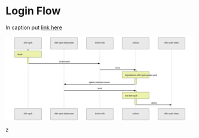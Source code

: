# Login Flow

  
In caption put  [link here](https://mermaidjs.github.io/mermaid-live-editor/#/view/eyJjb2RlIjoic2VxdWVuY2VEaWFncmFtXG4gICAgcGFydGljaXBhbnQgR0wgYXMgZWxpZmUteHB1YlxuICAgIHBhcnRpY2lwYW50IEdIIGFzIGVsaWZlLXhwdWItZGVwbG95bWVudFxuICAgIHBhcnRpY2lwYW50IERIIGFzIGRvY2tlci1odWJcbiAgICBwYXJ0aWNpcGFudCBKSyBhcyBKZW5raW5zXG4gICAgcGFydGljaXBhbnQgV0VCIGFzIGVsaWZlLXhwdWItLWRlbW9cblxuICAgIGFjdGl2YXRlIEdMXG4gICAgTm90ZSBvdmVyIEdMOiBCdWlsZFxuICAgIEdMIC0-PiBESDogZG9ja2VyLXB1c2hcbiAgICBkZWFjdGl2YXRlIEdMXG4gICAgREggLT4-IEpLOiBob29rXG5cbiAgICBhY3RpdmF0ZSBKS1xuICAgIE5vdGUgb3ZlciBKSzogZGVwZW5kZW5jaWVzLWVsaWZlLXhwdWItdXBkYXRlLXhwdWJcbiAgICBKSyAtPj4gR0g6IHVwZGF0ZSBjb250YWluZXIgdmVyc2lvblxuICAgIGRlYWN0aXZhdGUgSktcblxuICAgIEdIIC0-PiBKSzogaG9va1xuXG4gICAgYWN0aXZhdGUgSktcbiAgICBOb3RlIG92ZXIgSks6IHRlc3QtZWxpZmUteHB1YlxuICAgIEpLIC0-PiBXRUI6IGRlcGxveVxuICAgIGRlYWN0aXZhdGUgSksiLCJtZXJtYWlkIjp7InRoZW1lIjoiZGVmYXVsdCJ9fQ)

![](../.gitbook/assets/image.png)

  z

